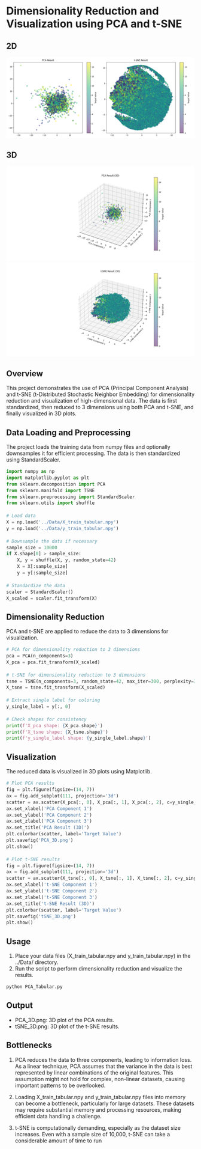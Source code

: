 # Dimensionality Reduction and Visualization using PCA and t-SNE
## 2D
![Dimensionality_Reduction.png](Dimensionality_Reduction.png)
## 3D
![PCA_3D.png](PCA_3D.png)
![tSNE_3D.png](tSNE_3D.png)



## Overview
This project demonstrates the use of PCA (Principal Component Analysis) and t-SNE (t-Distributed Stochastic Neighbor Embedding) for dimensionality reduction and visualization of high-dimensional data. The data is first standardized, then reduced to 3 dimensions using both PCA and t-SNE, and finally visualized in 3D plots.




## Data Loading and Preprocessing
The project loads the training data from numpy files and optionally downsamples it for efficient processing. The data is then standardized using StandardScaler.

```python
import numpy as np
import matplotlib.pyplot as plt
from sklearn.decomposition import PCA
from sklearn.manifold import TSNE
from sklearn.preprocessing import StandardScaler
from sklearn.utils import shuffle

# Load data
X = np.load('../Data/X_train_tabular.npy')
y = np.load('../Data/y_train_tabular.npy')

# Downsample the data if necessary
sample_size = 10000
if X.shape[0] > sample_size:
    X, y = shuffle(X, y, random_state=42)
    X = X[:sample_size]
    y = y[:sample_size]

# Standardize the data
scaler = StandardScaler()
X_scaled = scaler.fit_transform(X)
```
## Dimensionality Reduction
PCA and t-SNE are applied to reduce the data to 3 dimensions for visualization.

```python
# PCA for dimensionality reduction to 3 dimensions
pca = PCA(n_components=3)
X_pca = pca.fit_transform(X_scaled)

# t-SNE for dimensionality reduction to 3 dimensions
tsne = TSNE(n_components=3, random_state=42, max_iter=300, perplexity=30, early_exaggeration=12)
X_tsne = tsne.fit_transform(X_scaled)

# Extract single label for coloring
y_single_label = y[:, 0]

# Check shapes for consistency
print(f'X_pca shape: {X_pca.shape}')
print(f'X_tsne shape: {X_tsne.shape}')
print(f'y_single_label shape: {y_single_label.shape}')
```
## Visualization
The reduced data is visualized in 3D plots using Matplotlib.

```python
# Plot PCA results
fig = plt.figure(figsize=(14, 7))
ax = fig.add_subplot(111, projection='3d')
scatter = ax.scatter(X_pca[:, 0], X_pca[:, 1], X_pca[:, 2], c=y_single_label, cmap='viridis', alpha=0.5)
ax.set_xlabel('PCA Component 1')
ax.set_ylabel('PCA Component 2')
ax.set_zlabel('PCA Component 3')
ax.set_title('PCA Result (3D)')
plt.colorbar(scatter, label='Target Value')
plt.savefig('PCA_3D.png')
plt.show()

# Plot t-SNE results
fig = plt.figure(figsize=(14, 7))
ax = fig.add_subplot(111, projection='3d')
scatter = ax.scatter(X_tsne[:, 0], X_tsne[:, 1], X_tsne[:, 2], c=y_single_label, cmap='viridis', alpha=0.5)
ax.set_xlabel('t-SNE Component 1')
ax.set_ylabel('t-SNE Component 2')
ax.set_zlabel('t-SNE Component 3')
ax.set_title('t-SNE Result (3D)')
plt.colorbar(scatter, label='Target Value')
plt.savefig('tSNE_3D.png')
plt.show()
```
## Usage
1. Place your data files (X_train_tabular.npy and y_train_tabular.npy) in the ../Data/ directory.
2. Run the script to perform dimensionality reduction and visualize the results.
```bash
python PCA_Tabular.py
```
## Output
- PCA_3D.png: 3D plot of the PCA results.
- tSNE_3D.png: 3D plot of the t-SNE results.


## Bottlenecks

1. PCA reduces the data to three components, leading to information loss. As a linear technique, PCA assumes that the variance in the data is best represented by linear combinations of the original features. This assumption might not hold for complex, non-linear datasets, causing important patterns to be overlooked.

2. Loading X_train_tabular.npy and y_train_tabular.npy files into memory can become a bottleneck, particularly for large datasets. These datasets may require substantial memory and processing resources, making efficient data handling a challenge.

3. t-SNE is computationally demanding, especially as the dataset size increases. Even with a sample size of 10,000, t-SNE can take a considerable amount of time to run